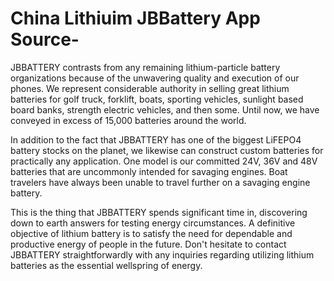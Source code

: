 # China Lithiuim JBBattery App Source-

JBBATTERY contrasts from any remaining lithium-particle battery organizations because of the unwavering quality and execution of our phones. We represent considerable authority in selling great lithium batteries for golf truck, forklift, boats, sporting vehicles, sunlight based board banks, strength electric vehicles, and then some. Until now, we have conveyed in excess of 15,000 batteries around the world. 

In addition to the fact that JBBATTERY has one of the biggest LiFEPO4 battery stocks on the planet, we likewise can construct custom batteries for practically any application. One model is our committed 24V, 36V and 48V batteries that are uncommonly intended for savaging engines. Boat travelers have always been unable to travel further on a savaging engine battery. 

This is the thing that JBBATTERY spends significant time in, discovering down to earth answers for testing energy circumstances. A definitive objective of lithium battery is to satisfy the need for dependable and productive energy of people in the future. Don't hesitate to contact JBBATTERY straightforwardly with any inquiries regarding utilizing lithium batteries as the essential wellspring of energy.
